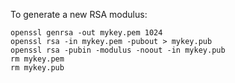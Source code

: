 
To generate a new RSA modulus:
```
openssl genrsa -out mykey.pem 1024
openssl rsa -in mykey.pem -pubout > mykey.pub
openssl rsa -pubin -modulus -noout -in mykey.pub 
rm mykey.pem
rm mykey.pub
```
